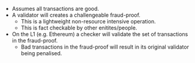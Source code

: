  - Assumes all transactions are good.
 - A validator will creates a challengeable fraud-proof.
	 - This is a lightweight non-resource intensive operation.
	 - This is fact checkable by other enitites/people.
 - On the L1 (e.g. Ethereum) a checker will validate the set of transactions in the fraud-proof.
	 - Bad transactions in the fraud-proof will result in its original validator being penalised.